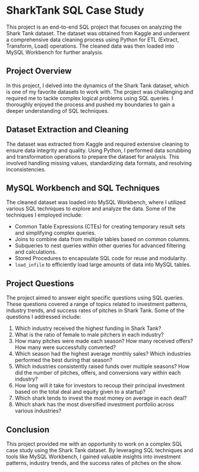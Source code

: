 # SharkTank SQL Case Study

This project is an end-to-end SQL project that focuses on analyzing the Shark Tank dataset. The dataset was obtained from Kaggle and underwent a comprehensive data cleaning process using Python for ETL (Extract, Transform, Load) operations. The cleaned data was then loaded into MySQL Workbench for further analysis.

## Project Overview

In this project, I delved into the dynamics of the Shark Tank dataset, which is one of my favorite datasets to work with. The project was challenging and required me to tackle complex logical problems using SQL queries. I thoroughly enjoyed the process and pushed my boundaries to gain a deeper understanding of SQL techniques.

## Dataset Extraction and Cleaning

The dataset was extracted from Kaggle and required extensive cleaning to ensure data integrity and quality. Using Python, I performed data scrubbing and transformation operations to prepare the dataset for analysis. This involved handling missing values, standardizing data formats, and resolving inconsistencies.

## MySQL Workbench and SQL Techniques

The cleaned dataset was loaded into MySQL Workbench, where I utilized various SQL techniques to explore and analyze the data. Some of the techniques I employed include:

- Common Table Expressions (CTEs) for creating temporary result sets and simplifying complex queries.
- Joins to combine data from multiple tables based on common columns.
- Subqueries to nest queries within other queries for advanced filtering and calculations.
- Stored Procedures to encapsulate SQL code for reuse and modularity.
- `load_infile` to efficiently load large amounts of data into MySQL tables.

## Project Questions

The project aimed to answer eight specific questions using SQL queries. These questions covered a range of topics related to investment patterns, industry trends, and success rates of pitches in Shark Tank. Some of the questions I addressed include:

1. Which industry received the highest funding in Shark Tank?
2. What is the ratio of female to male pitchers in each industry?
3. How many pitches were made each season? How many received offers? How many were successfully converted?
4. Which season had the highest average monthly sales? Which industries performed the best during that season?
5. Which industries consistently raised funds over multiple seasons? How did the number of pitches, offers, and conversions vary within each industry?
6. How long will it take for investors to recoup their principal investment based on the total deal and equity given to a startup?
7. Which shark tends to invest the most money on average in each deal?
8. Which shark has the most diversified investment portfolio across various industries?

## Conclusion

This project provided me with an opportunity to work on a complex SQL case study using the Shark Tank dataset. By leveraging SQL techniques and tools like MySQL Workbench, I gained valuable insights into investment patterns, industry trends, and the success rates of pitches on the show.


